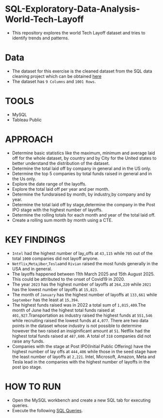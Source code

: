 # SQL-Exploratory-Data-Analysis-World-Tech-Layoff
- This repository explores the world Tech Layoff dataset and tries to identify trends and patterns.

# Data
- The dataset for this exercise is the cleaned dataset from the SQL data cleaning project which can be obtained [here](Cleaned%20dataset.csv)
- The dataset has `9 Columns` and `1001 Rows`.

# TOOLS
- MySQL
- Tableau Public

# APPROACH
- Determine basic statistics like the maximum, minimum and average laid off for the whole dataset, by country and by City for the United states to better understand the distribution of the dataset.
- Determine the total laid off by company in general and in the US only.
- Determine the top 5 companies by total funds raised in general and in the Us only.
- Explore the date range of the layoffs.
- Explore the total laid off per year and per month.
- Determine the fundsraised by month, by industry,by company and by year.
- Determine the total laid off by stage,determine the company in the Post IPO stage with the highest number of layoffs.
- Determine the rolling totals for each month and year of the total laid off.
- Create a rolling sum month by month using a CTE.

# KEY FINDINGS
- `Intel` had the highest number of lay_offs at `43,115` while `705` out of the total `1000` companies did not layoff anyone.
- `Netflix`,`Meta`,`Uber`,`Tesla`and `Rivian` raised the most funds generally in the USA and in general.
- The layoffs happened between 11th March 2025 and 15th August 2025. This could be attributed to the onset of Covid19 in 2020.
- The year `2023` has the highest number of layoffs at `264,220` while `2021` has the lowest number of layoffs at `15,823`.
- The month of `January` has the highest number of layoffs at `133,661` while `September` has the least at `15,394`.
- The highest funds raised was in 2022 a total sum of `1,015,409`.The month of June had the highest total funds raised at `401,927`.Transportation as industry raised the highest funds at `551,546` while recruiting raised the lowest funds at `4,077`. There are two data points in the dataset whose industry is not possible to determine however the two raised an insiginificant amount at `51`. Netflix had the highest total funds raised at `487,600`. A total of `318` companies did not raise any funds.
- Companies with the stage at Post IPO(Initial Public Offering) have the highest number of lay offs at `444,406` while those in the seed stage have the least number of layoffs at `2,221`. Intel, Microsoft, Amazon, Meta and Tesla lead in the companies with the highest number of layoffs in the post ipo stage.

# HOW TO RUN
- Open the MySQL workbench and create a new SQL tab for executing queries.
- Execute the following [SQL Queries](SQL-Exploratory-Data-Analysis-World-Tech-Layoff.sql).

